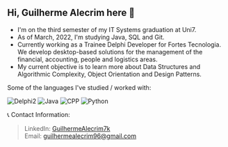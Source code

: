 ## Hi, Guilherme Alecrim here 👋

- I'm on the third semester of my IT Systems graduation at Uni7.
- As of March, 2022, I'm studying Java, SQL and Git. 
- Currently working as a Trainee Delphi Developer for Fortes Tecnologia. We develop desktop-based solutions for the management of the financial, accounting, people and logistics areas.
- My current objective is to learn more about Data Structures and Algorithmic Complexity, Object Orientation and Design Patterns.

Some of the languages I've studied / worked with:

![Delphi2](https://img.shields.io/badge/Delphi_RAD_Studio-B22222?style=for-the-badge&logo=delphi&logoColor=white)
![Java](https://img.shields.io/badge/Java-ED8B00?style=for-the-badge&logo=java&logoColor=white)
![CPP](https://img.shields.io/badge/C%2B%2B-00599C?style=for-the-badge&logo=c%2B%2B&logoColor=white)
![Python](https://img.shields.io/badge/Python-3776AB?style=for-the-badge&logo=python&logoColor=white) 

📞 Contact Information:

>LinkedIn: [GuilhermeAlecrim7k](linkedin.com/in/guilhermealecrim7k) <br>
>Email: guilhermealecrim96@gmail.com
